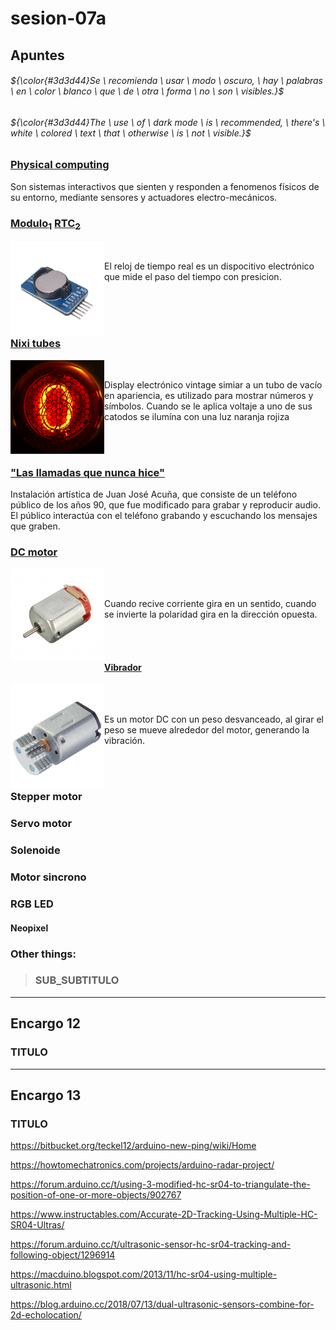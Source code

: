 # sesion-07a

## Apuntes
###### ${\color{#3d3d44}Se \ recomienda \ usar \ modo \ oscuro, \ hay \ palabras \ en \ color \ blanco \ que \ de \ otra \ forma \ no \ son \ visibles.}$ <br/>
###### ${\color{#3d3d44}The \ use \ of \ dark mode \ is \ recommended, \ there's \ white \ colored \ text \ that \ otherwise \ is \ not \ visible.}$ <br/>

### [Physical computing](https://en.wikipedia.org/wiki/Physical_computing)

Son sistemas interactivos que sienten y responden a fenomenos físicos de su entorno, mediante sensores y actuadores electro-mecánicos. 

### [Modulo<sub>1</sub>](https://afel.cl/products/modulo-rtc-ds3231-reloj-de-tiempo-real?srsltid=AfmBOorXrlfXdtQt1sqvbsxNZMsiro2GZl1JW-KAMuWVLju0_c73MNBp) [RTC<sub>2</sub>](https://en.wikipedia.org/wiki/Real-time_clock)

<img align="left" src="./imagenes/rtc.jpg" alt="RTC" title="Fuente: https://ielectrony.com/en/product/ds3231-rtc-at24c32-iic-module/" width=150>

</br>

El reloj de tiempo real es un dispocitivo electrónico que mide el paso del tiempo con presicion.

</br></br></br>

### [Nixi tubes](https://en.wikipedia.org/wiki/Nixie_tube)

<img align="left" src="./imagenes/Nixie.gif" alt="txt" title="Fuente: https://en.wikipedia.org/wiki/Nixie_tube" width=150>

</br>

Display electrónico vintage simiar a un tubo de vacío en apariencia, es utilizado para mostrar números y símbolos. Cuando se le aplica voltaje a uno de sus catodos se ilumína con una luz naranja rojiza

</br></br>

### ["Las llamadas que nunca hice"](https://gam.cl/actividades/las-llamadas-que-nunca-hice-voyager/)

Instalación artística de Juan José Acuña, que consiste de un teléfono público de los años 90, que fue modificado para grabar y reproducir audio. El público interactúa con el teléfono grabando y escuchando los mensajes que graben.

### [DC motor](https://youtu.be/GQatiB-JHdI?si=goIzT3UkHXowmdzj)

<img align="left" src="./imagenes/dcMotor.jpg" alt="txt" title="Fuente: https://altronics.cl/motor-r130" width=150>

</br></br>

Cuando recive corriente gira en un sentido, cuando se invierte la polaridad gira en la dirección opuesta.

</br></br>

#### [Vibrador](https://youtu.be/3hoBwa0ccys?si=pLKQnPnmO2eaj7h2)

<img align="left" src="./imagenes/vibrator.jpg" alt="txt" title="Fuente: https://evakw.com/products/a1447" width=150>

</br></br>

Es un motor DC con un peso desvanceado, al girar el peso se mueve alrededor del motor, generando la vibración.

</br></br>

### Stepper motor



### Servo motor



### Solenoide



### Motor sincrono



### RGB LED



#### Neopixel



### Other things: <!-- Things to organize + random stuff -->
> ### SUB_SUBTITULO

-----------------------------------------------------------------------------------------------------------
## Encargo 12 <!-- leer las bitacoras de colegas, encontrar similitudes, diferencias, preguntas y aciertos de sus máquinas saludadoras propuestas. Citar correctamente las fuentes -->
### TITULO


-----------------------------------------------------------------------------------------------------------
## Encargo 13 <!-- buscar 2 referentes asociados a tu proyecto de cada una de estas 4 categorías: 1. lenguaje natural (personas), código, materialidad, documentación. escribir un párrafo por cada uno de los referentes encontrados, citando las fuentes, y explicando por qué lo elegiste, qué te aporta, qué te inspira, o incluso si lo incluyes como antiejemplo -->
### TITULO

https://bitbucket.org/teckel12/arduino-new-ping/wiki/Home

https://howtomechatronics.com/projects/arduino-radar-project/

https://forum.arduino.cc/t/using-3-modified-hc-sr04-to-triangulate-the-position-of-one-or-more-objects/902767

https://www.instructables.com/Accurate-2D-Tracking-Using-Multiple-HC-SR04-Ultras/

https://forum.arduino.cc/t/ultrasonic-sensor-hc-sr04-tracking-and-following-object/1296914

https://macduino.blogspot.com/2013/11/hc-sr04-using-multiple-ultrasonic.html

https://blog.arduino.cc/2018/07/13/dual-ultrasonic-sensors-combine-for-2d-echolocation/